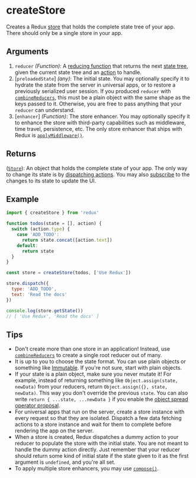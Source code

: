 # createStore

Creates a Redux [store](store.md) that holds the complete state tree of your app.  
There should only be a single store in your app.

## Arguments

1. `reducer` _\(Function\)_: A [reducing function](../glossary.md#reducer) that returns the next [state tree](../glossary.md#state), given the current state tree and an [action](../glossary.md#action) to handle.
2. \[`preloadedState`\] _\(any\)_: The initial state. You may optionally specify it to hydrate the state from the server in universal apps, or to restore a previously serialized user session. If you produced `reducer` with [`combineReducers`](combinereducers.md), this must be a plain object with the same shape as the keys passed to it. Otherwise, you are free to pass anything that your `reducer` can understand.
3. \[`enhancer`\] _\(Function\)_: The store enhancer. You may optionally specify it to enhance the store with third-party capabilities such as middleware, time travel, persistence, etc. The only store enhancer that ships with Redux is [`applyMiddleware()`](applymiddleware.md).

## Returns

\([`Store`](store.md)\): An object that holds the complete state of your app. The only way to change its state is by [dispatching actions](store.md#dispatch). You may also [subscribe](store.md#subscribe) to the changes to its state to update the UI.

## Example

```javascript
import { createStore } from 'redux'

function todos(state = [], action) {
  switch (action.type) {
    case 'ADD_TODO':
      return state.concat([action.text])
    default:
      return state
  }
}

const store = createStore(todos, ['Use Redux'])

store.dispatch({
  type: 'ADD_TODO',
  text: 'Read the docs'
})

console.log(store.getState())
// [ 'Use Redux', 'Read the docs' ]
```

## Tips

* Don't create more than one store in an application! Instead, use [`combineReducers`](combinereducers.md) to create a single root reducer out of many.
* It is up to you to choose the state format. You can use plain objects or something like [Immutable](http://facebook.github.io/immutable-js/). If you're not sure, start with plain objects.
* If your state is a plain object, make sure you never mutate it! For example, instead of returning something like `Object.assign(state, newData)` from your reducers, return `Object.assign({}, state, newData)`. This way you don't override the previous `state`. You can also write `return { ...state, ...newData }` if you enable the [object spread operator proposal](../recipes/using-object-spread-operator.md).
* For universal apps that run on the server, create a store instance with every request so that they are isolated. Dispatch a few data fetching actions to a store instance and wait for them to complete before rendering the app on the server.
* When a store is created, Redux dispatches a dummy action to your reducer to populate the store with the initial state. You are not meant to handle the dummy action directly. Just remember that your reducer should return some kind of initial state if the state given to it as the first argument is `undefined`, and you're all set.
* To apply multiple store enhancers, you may use [`compose()`](compose.md).

